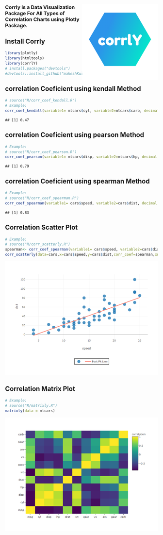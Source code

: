 
# <a href='https://maheshkulkarnix.github.io/corrlY/'><img src="logo.png" align="right" alt="" width="250" /></a>

### Corrly is a Data Visualization Package For All Types of Correlation Charts using Plotly Package.

## Install Corrly

``` r
library(plotly)
library(htmltools)
library(corrlY)
# install.packages("devtools")
#devtools::install_github("maheshKulkarniX/corrlY")
```

## correlation Coeficient using kendall Method

``` r
# source("R/corr_coef_kendall.R")
# Example: 
corr_coef_kendall(variable1= mtcars$cyl, variable2=mtcars$carb, decimal = 2) 
```

    ## [1] 0.47

## correlation Coeficient using pearson Method

``` r
# Example: 
# source("R/corr_coef_pearson.R")
corr_coef_pearson(variable1= mtcars$disp, variable2=mtcars$hp, decimal = 2)
```

    ## [1] 0.79

## correlation Coeficient using spearman Method

``` r
# Example:
# source("R/corr_coef_spearman.R")
corr_coef_spearman(variable1= cars$speed, variable2=cars$dist, decimal = 2)
```

    ## [1] 0.83

## Correlation Scatter Plot

``` r
# Example: 
# source("R/corr_scatterly.R")
spearman<- corr_coef_spearman(variable1= cars$speed, variable2=cars$dist, decimal = 2)
corr_scatterly(data=cars,x=cars$speed,y=cars$dist,corr_coef=spearman,xname="speed",yname="dist")
```

![](README_files/figure-gfm/unnamed-chunk-5-1.png)<!-- -->

## Correlation Matrix Plot

``` r
# Example: 
# source("R/matrixly.R")
matrixly(data = mtcars)
```

![](README_files/figure-gfm/unnamed-chunk-6-1.png)<!-- -->
